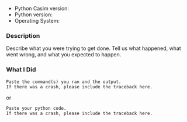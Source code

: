 *   Python Casim version:
*   Python version:
*   Operating System:

### Description

Describe what you were trying to get done.
Tell us what happened, what went wrong, and what you expected to happen.

### What I Did

```shell
Paste the command(s) you ran and the output.
If there was a crash, please include the traceback here.
```

or

```python
Paste your python code.
If there was a crash, please include the traceback here.
```
